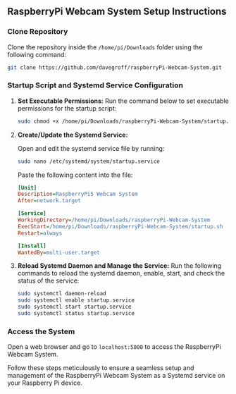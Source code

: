 ## RaspberryPi Webcam System Setup Instructions

### Clone Repository
Clone the repository inside the `/home/pi/Downloads` folder using the following command:
```bash
git clone https://github.com/davegroff/raspberryPi-Webcam-System.git
```

### Startup Script and Systemd Service Configuration

1. **Set Executable Permissions:**
   Run the command below to set executable permissions for the startup script:
   ```bash
   sudo chmod +x /home/pi/Downloads/raspberryPi-Webcam-System/startup.sh
   ```

2. **Create/Update the Systemd Service:**

   Open and edit the systemd service file by running:
   ```bash
   sudo nano /etc/systemd/system/startup.service
   ```

   Paste the following content into the file:
   ```ini
   [Unit]
   Description=RaspberryPi5 Webcam System
   After=network.target

   [Service]
   WorkingDirectory=/home/pi/Downloads/raspberryPi-Webcam-System
   ExecStart=/home/pi/Downloads/raspberryPi-Webcam-System/startup.sh
   Restart=always

   [Install]
   WantedBy=multi-user.target
   ```

3. **Reload Systemd Daemon and Manage the Service:**
   Run the following commands to reload the systemd daemon, enable, start, and check the status of the service:
   ```bash
   sudo systemctl daemon-reload
   sudo systemctl enable startup.service
   sudo systemctl start startup.service
   sudo systemctl status startup.service
   ```

### Access the System
Open a web browser and go to `localhost:5000` to access the RaspberryPi Webcam System.

Follow these steps meticulously to ensure a seamless setup and management of the RaspberryPi Webcam System as a Systemd service on your Raspberry Pi device.  